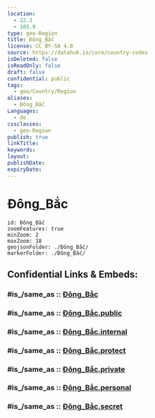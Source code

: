 ```yaml
---
location:
  - 22.3
  - 105.9
type: geo-Region
title: Đông_Bắc
license: CC BY-SA 4.0
source: https://datahub.io/core/country-codes
isDeleted: false
isReadOnly: false
draft: false
confidential: public
tags:
  - geo/Country/Region
aliases:
  - Đông_Bắc
Languages:
  - de
cssclasses:
  - geo-Region
publish: true
linkTitle:
keywords:
layout:
publishDate:
expiryDate:
---
```


# Đông_Bắc

```leaflet
id: Đông_Bắc
zoomFeatures: true 
minZoom: 2 
maxZoom: 18
geojsonFolder: ./Đông_Bắc/
markerFolder: ./Đông_Bắc/
```


## Confidential Links & Embeds: 

### #is_/same_as :: [Đông_Bắc](/_Standards/Earth/Continent/Asia/Asia~South~East/Vietnam/Provinces~Vietnam/Đông_Bắc.md) 

### #is_/same_as :: [Đông_Bắc.public](/_public/Earth/Continent/Asia/Asia~South~East/Vietnam/Provinces~Vietnam/Đông_Bắc.public.md) 

### #is_/same_as :: [Đông_Bắc.internal](/_internal/Earth/Continent/Asia/Asia~South~East/Vietnam/Provinces~Vietnam/Đông_Bắc.internal.md) 

### #is_/same_as :: [Đông_Bắc.protect](/_protect/Earth/Continent/Asia/Asia~South~East/Vietnam/Provinces~Vietnam/Đông_Bắc.protect.md) 

### #is_/same_as :: [Đông_Bắc.private](/_private/Earth/Continent/Asia/Asia~South~East/Vietnam/Provinces~Vietnam/Đông_Bắc.private.md) 

### #is_/same_as :: [Đông_Bắc.personal](/_personal/Earth/Continent/Asia/Asia~South~East/Vietnam/Provinces~Vietnam/Đông_Bắc.personal.md) 

### #is_/same_as :: [Đông_Bắc.secret](/_secret/Earth/Continent/Asia/Asia~South~East/Vietnam/Provinces~Vietnam/Đông_Bắc.secret.md)

